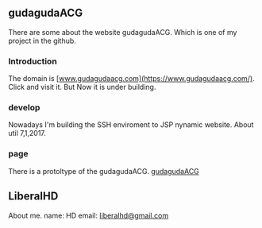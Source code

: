 ## gudagudaACG

There are some about the website gudagudaACG. Which is one of my project in the github.

### Introduction

The domain is [www.gudagudaacg.com](https://www.gudagudaacg.com/). Click and visit it.
But Now it is under building.

### develop

Nowadays I'm building the SSH enviroment to JSP nynamic website.
About util 7,1,2017.

### page
There is a protoltype of the gudagudaACG.
[gudagudaACG](http://a1.qpic.cn/psb?/V10ic0vo3PZg8m/3U7JIuPrGmsx4gkeyrhNukDmcCzCE6Xhhih3jpdCsZk!/m/dD)

## LiberalHD

About me.
name: HD
email: liberalhd@gmail.com
